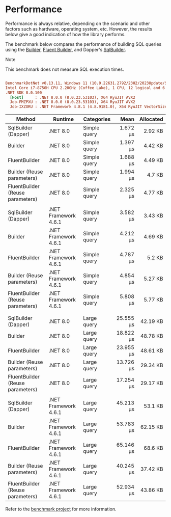 # Performance

Performance is always relative, depending on the scenario and other factors such as hardware, operating system, etc. However, the results below give a good indication of how the library performs.

The benchmark below compares the performance of building SQL queries using the [Builder](../builders/builder.md), [Fluent Builder](../builders/fluent-builder/fluent-builder.md), and Dapper's [SqlBuilder](https://github.com/DapperLib/Dapper/tree/main/Dapper.SqlBuilder).

> [!NOTE]
> This benchmark does not measure SQL execution times.

``` ini

BenchmarkDotNet v0.13.11, Windows 11 (10.0.22631.2792/23H2/2023Update/SunValley3)
Intel Core i7-8750H CPU 2.20GHz (Coffee Lake), 1 CPU, 12 logical and 6 physical cores
.NET SDK 8.0.100
  [Host]     : .NET 8.0.0 (8.0.23.53103), X64 RyuJIT AVX2
  Job-FMZPXU : .NET 8.0.0 (8.0.23.53103), X64 RyuJIT AVX2
  Job-IXZORU : .NET Framework 4.8.1 (4.8.9181.0), X64 RyuJIT VectorSize=256

```

|                             Method |              Runtime |   Categories |      Mean | Allocated |
|----------------------------------- |--------------------- |------------- |----------:|----------:|
|                SqlBuilder (Dapper) |             .NET 8.0 | Simple query |  1.672 μs |   2.92 KB |
|                            Builder |             .NET 8.0 | Simple query |  1.397 μs |   4.42 KB |
|                      FluentBuilder |             .NET 8.0 | Simple query |  1.688 μs |   4.49 KB |
|         Builder (Reuse parameters) |             .NET 8.0 | Simple query |  1.994 μs |    4.7 KB |
|   FluentBuilder (Reuse parameters) |             .NET 8.0 | Simple query |  2.325 μs |   4.77 KB |
|                                    |                      |              |           |           |
|                SqlBuilder (Dapper) | .NET Framework 4.6.1 | Simple query |  3.582 μs |   3.43 KB |
|                            Builder | .NET Framework 4.6.1 | Simple query |  4.212 μs |   4.69 KB |
|                      FluentBuilder | .NET Framework 4.6.1 | Simple query |  4.787 μs |    5.2 KB |
|         Builder (Reuse parameters) | .NET Framework 4.6.1 | Simple query |  4.854 μs |   5.27 KB |
|   FluentBuilder (Reuse parameters) | .NET Framework 4.6.1 | Simple query |  5.808 μs |   5.77 KB |
|                                    |                      |              |           |           |
|                                    |                      |              |           |           |
|                SqlBuilder (Dapper) |             .NET 8.0 |  Large query | 25.555 μs |  42.19 KB |
|                            Builder |             .NET 8.0 |  Large query | 18.822 μs |  48.78 KB |
|                      FluentBuilder |             .NET 8.0 |  Large query | 23.955 μs |  48.61 KB |
|         Builder (Reuse parameters) |             .NET 8.0 |  Large query | 13.726 μs |  29.34 KB |
|   FluentBuilder (Reuse parameters) |             .NET 8.0 |  Large query | 17.254 μs |  29.17 KB |
|                                    |                      |              |           |           |
|                SqlBuilder (Dapper) | .NET Framework 4.6.1 |  Large query | 45.213 μs |   53.1 KB |
|                            Builder | .NET Framework 4.6.1 |  Large query | 53.783 μs |  62.15 KB |
|                      FluentBuilder | .NET Framework 4.6.1 |  Large query | 65.146 μs |   68.6 KB |
|         Builder (Reuse parameters) | .NET Framework 4.6.1 |  Large query | 40.245 μs |  37.42 KB |
|   FluentBuilder (Reuse parameters) | .NET Framework 4.6.1 |  Large query | 52.934 μs |  43.86 KB |

Refer to the [benchmark project](https://github.com/mishael-o/Dapper.SimpleSqlBuilder/tree/main/src/Benchmark/SimpleSqlBuilder.BenchMark) for more information.
